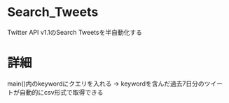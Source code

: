 # Search_Tweets
Twitter API v1.1のSearch Tweetsを半自動化する

# 詳細
main()内のkeywordにクエリを入れる -> keywordを含んだ過去7日分のツイートが自動的にcsv形式で取得できる 

